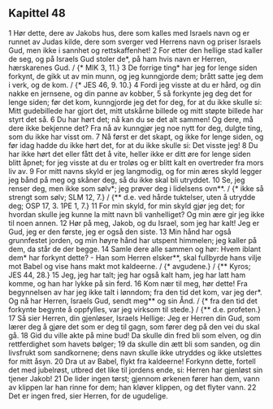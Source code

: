 ## Kapittel 48

1 Hør dette, dere av Jakobs hus, dere som kalles med Israels navn og er runnet av Judas kilde, dere som sverger ved Herrens navn og priser Israels Gud, men ikke i sannhet og rettskaffenhet!
2 For etter den hellige stad kaller de seg, og på Israels Gud stoler de*, på ham hvis navn er Herren, hærskarenes Gud. / {* MIK 3, 11.}
3 De forrige ting* har jeg for lenge siden forkynt, de gikk ut av min munn, og jeg kunngjorde dem; brått satte jeg dem i verk, og de kom. / {* JES 46, 9. 10.}
4 Fordi jeg visste at du er hård, og din nakke en jernsene, og din panne av kobber,
5 så forkynte jeg deg det for lenge siden; før det kom, kunngjorde jeg det for deg, for at du ikke skulle si: Mitt gudebillede har gjort det, mitt utskårne billede og mitt støpte billede har styrt det så.
6 Du har hørt det; nå kan du se det alt sammen! Og dere, må dere ikke bekjenne det? Fra nå av kunngjør jeg noe nytt for deg, dulgte ting, som du ikke har visst om.
7 Nå først er det skapt, og ikke for lenge siden, og før idag hadde du ikke hørt det, for at du ikke skulle si: Det visste jeg!
8 Du har ikke hørt det eller fått det å vite, heller ikke er ditt øre for lenge siden blitt åpnet; for jeg visste at du er troløs og er blitt kalt en overtreder fra mors liv av.
9 For mitt navns skyld er jeg langmodig, og for min æres skyld legger jeg bånd på meg og skåner deg, så du ikke skal bli utryddet.
10 Se, jeg renser deg, men ikke som sølv*; jeg prøver deg i lidelsens ovn**. / {* ikke så strengt som sølv; SLM 12, 7.} / {** d.e. ved hårde tuktelser, uten å utrydde deg; OSP 17, 3. 1PE 1, 7.}
11 For min skyld, for min skyld gjør jeg det; for hvordan skulle jeg kunne la mitt navn bli vanhelliget? Og min ære gir jeg ikke til noen annen.
12 Hør på meg, Jakob, og du Israel, som jeg har kalt! Jeg er Gud, jeg er den første, jeg er også den siste.
13 Min hånd har også grunnfestet jorden, og min høyre hånd har utspent himmelen; jeg kaller på dem, da står de der begge.
14 Samle dere alle sammen og hør: Hvem iblant dem* har forkynt dette? - Han som Herren elsker**, skal fullbyrde hans vilje mot Babel og vise hans makt mot kaldeerne. / {* avgudene.} / {** Kyros; JES 44, 28.}
15 Jeg, jeg har talt; jeg har også kalt ham, jeg har latt ham komme, og han har lykke på sin ferd.
16 Kom nær til meg, hør dette! Fra begynnelsen av har jeg ikke talt i lønndom; fra den tid det kom, var jeg der*. Og nå har Herren, Israels Gud, sendt meg** og sin Ånd. / {* fra den tid det forkynte begynte å oppfylles, var jeg virksom til stede.} / {** d.e. profeten.}
17 Så sier Herren, din gjenløser, Israels Hellige: Jeg er Herren din Gud, som lærer deg å gjøre det som er deg til gagn, som fører deg på den vei du skal gå.
18 Gid du ville akte på mine bud! Da skulle din fred bli som elven, og din rettferdighet som havets bølger;
19 da skulle din ætt bli som sanden, og din livsfrukt som sandkornene; dens navn skulle ikke utryddes og ikke utslettes for mitt åsyn.
20 Dra ut av Babel, flykt fra kaldeerne! Forkynn dette, fortell det med jubelrøst, utbred det like til jordens ende, si: Herren har gjenløst sin tjener Jakob!
21 De lider ingen tørst; gjennom ørkenen fører han dem, vann av klippen lar han rinne for dem; han kløver klippen, og det flyter vann.
22 Det er ingen fred, sier Herren, for de ugudelige.
